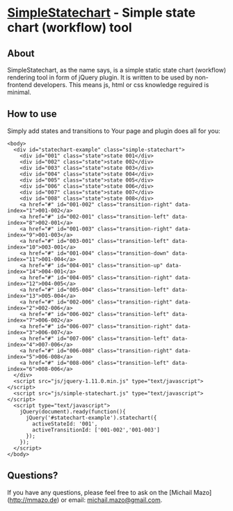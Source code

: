 [SimpleStatechart](http://mmazo.de/statechart/) - Simple state chart (workflow) tool
======================================================================================

About
--------------------------------------

SimpleStatechart, as the name says, is a simple static state chart (workflow) rendering
tool in form of jQuery plugin. It is written to be used by non-frontend developers.
This means js, html or css knowledge reguired is minimal.

How to use
----------

Simply add states and transitions to Your page and plugin does all for you:

```
<body>
  <div id="statechart-example" class="simple-statechart">
    <div id="001" class="state">state 001</div>
    <div id="002" class="state">state 002</div>
    <div id="003" class="state">state 003</div>
    <div id="004" class="state">state 004</div>
    <div id="005" class="state">state 005</div>
    <div id="006" class="state">state 006</div>
    <div id="007" class="state">state 007</div>
    <div id="008" class="state">state 008</div>
    <a href="#" id="001-002" class="transition-right" data-index="1">001-002</a>
    <a href="#" id="002-001" class="transition-left" data-index="8">002-001</a>
    <a href="#" id="001-003" class="transition-right" data-index="9">001-003</a>
    <a href="#" id="003-001" class="transition-left" data-index="10">003-001</a>
    <a href="#" id="001-004" class="transition-down" data-index="11">001-004</a>
    <a href="#" id="004-001" class="transition-up" data-index="14">004-001</a>
    <a href="#" id="004-005" class="transition-right" data-index="12">004-005</a>
    <a href="#" id="005-004" class="transition-left" data-index="13">005-004</a>
    <a href="#" id="002-006" class="transition-right" data-index="2">002-006</a>
    <a href="#" id="006-002" class="transition-left" data-index="7">006-002</a>
    <a href="#" id="006-007" class="transition-right" data-index="3">006-007</a>
    <a href="#" id="007-006" class="transition-left" data-index="4">007-006</a>
    <a href="#" id="006-008" class="transition-right" data-index="5">006-008</a>
    <a href="#" id="008-006" class="transition-left" data-index="6">008-006</a>
  </div>
  <script src="js/jquery-1.11.0.min.js" type="text/javascript"></script>
  <script src="js/simple-statechart.js" type="text/javascript"></script>
  <script type="text/javascript">
    jQuery(document).ready(function(){
      jQuery('#statechart-example').statechart({
        activeStateId: '001',
        activeTransitionId: ['001-002','001-003']
      });
    });
  </script>
</body>
```

Questions?
----------

If you have any questions, please feel free to ask on the
[Michail Mazo] (http://mmazo.de) or email: michail.mazo@gmail.com.
